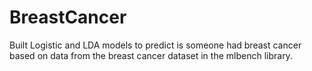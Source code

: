 # BreastCancer
Built Logistic and LDA models to predict is someone had breast cancer based on data from the breast cancer dataset in the mlbench library.
